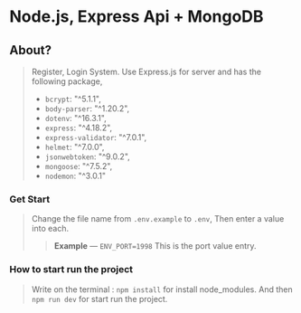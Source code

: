 # Node.js, Express Api + MongoDB

## About?

> Register, Login System. Use Express.js for server and has the following package,
> - ```bcrypt```: "^5.1.1",
> - ```body-parser```: "^1.20.2",
> - ```dotenv```: "^16.3.1",
> - ```express```: "^4.18.2",
> - ```express-validator```: "^7.0.1",
> - ```helmet```: "^7.0.0",
> - ```jsonwebtoken```: "^9.0.2",
> - ```mongoose```: "^7.5.2",
> - ```nodemon```: "^3.0.1"

### Get Start
> Change the file name from ```.env.example``` to ```.env```, Then enter a value into each.
> > **Example** — ```ENV_PORT=1998``` This is the port value entry.

### How to start run the project
> Write on the terminal : ```npm install``` for install node_modules. And then ```npm run dev``` for start run the project.
